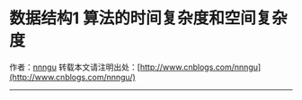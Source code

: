 # 数据结构1 算法的时间复杂度和空间复杂度
作者：[nnngu](https://github.com/nnngu) 
转载本文请注明出处：[http://www.cnblogs.com/nnngu](http://www.cnblogs.com/nnngu/)

---


